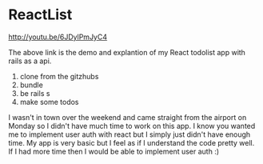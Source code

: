 # ReactList

http://youtu.be/6JDylPmJyC4

The above link is the demo and explantion of my React todolist app with rails as a api.

1. clone from the gitzhubs
2. bundle
3. be rails s
4. make some todos

I wasn't in town over the weekend and came straight from the airport on Monday so I didn't have much time to work on this app. I know you wanted me to implement user auth with react but I simply just didn't have enough time. My app is very basic but I feel as if I understand the code pretty well. If I had more time then I would be able to implement user auth :)
